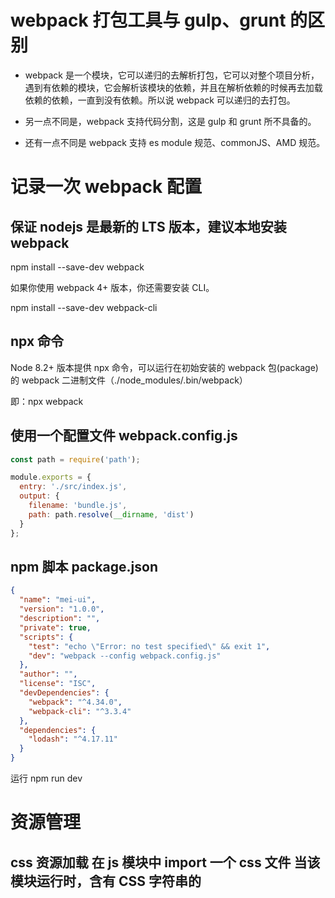 # webpack 打包工具与 gulp、grunt 的区别

- webpack 是一个模块，它可以递归的去解析打包，它可以对整个项目分析，遇到有依赖的模块，它会解析该模块的依赖，并且在解析依赖的时候再去加载依赖的依赖，一直到没有依赖。所以说 webpack 可以递归的去打包。

- 另一点不同是，webpack 支持代码分割，这是 gulp 和 grunt 所不具备的。

- 还有一点不同是 webpack 支持 es module 规范、commonJS、AMD 规范。

# 记录一次 webpack 配置

## 保证 nodejs 是最新的 LTS 版本，建议本地安装 webpack

npm install --save-dev webpack

如果你使用 webpack 4+ 版本，你还需要安装 CLI。

npm install --save-dev webpack-cli

## npx 命令

Node 8.2+ 版本提供 npx 命令，可以运行在初始安装的 webpack 包(package)的 webpack 二进制文件（./node_modules/.bin/webpack）

即：npx webpack

## 使用一个配置文件 webpack.config.js

```webpack.config.js
const path = require('path');

module.exports = {
  entry: './src/index.js',
  output: {
    filename: 'bundle.js',
    path: path.resolve(__dirname, 'dist')
  }
};
```

## npm 脚本 package.json

```package.json
{
  "name": "mei-ui",
  "version": "1.0.0",
  "description": "",
  "private": true,
  "scripts": {
    "test": "echo \"Error: no test specified\" && exit 1",
    "dev": "webpack --config webpack.config.js"
  },
  "author": "",
  "license": "ISC",
  "devDependencies": {
    "webpack": "^4.34.0",
    "webpack-cli": "^3.3.4"
  },
  "dependencies": {
    "lodash": "^4.17.11"
  }
}
```

运行 npm run dev

# 资源管理

## css 资源加载 在 js 模块中 import 一个 css 文件 当该模块运行时，含有 CSS 字符串的 <style> 标签，将被插入到 html 文件的 <head> 中。

npm install --save-dev style-loader css-loader

```webpack.config.js
module: {
        rules: [{
            test: /\.css$/,
            use: [
                "style-loader",
                "css-loader"
            ]
        }]
    }
```

## 图片资源加载

npm install --save-dev file-loader

## 字体资源加载

npm install --save-dev file-loader

# 输出管理

## HtmlWebpackPlugin 插件来 创建/dist index.html 并自动加载 js 文件

npm install --save-dev html-webpack-plugin

## clean-webpack-plugin 清理 /dist 无用的文件夹

npm install clean-webpack-plugin --save-dev

```webpack.config.js
const HtmlWebpackPlugin = require('html-webpack-plugin');

plugins: [
        // 生成 /dist index.html 并自动加载output js 文件
        new HtmlWebpackPlugin({
            title: "Output Management"
        }),
        // 清理 /dist无用文件夹
        new CleanWebpackPlugin(),
    ]
```

# 开发

## 使用 source map 追踪错误和警告

开发与生产环境有所不同，谨慎使用。[source-map 介绍](https://www.webpackjs.com/configuration/devtool/)

```webpack.config.js
devtool: 'inline-source-map'
```

## webpack-dev-server 提供一个简单的 web 服务器 自动编译代码+自动刷新浏览器

npm install --save-dev webpack-dev-server

```webpack.config.js
    devServer: {
        contentBase: "./dist"
    }
```

# 模块热替换 无刷新页面，更新模块 loader 使得模块热替换变得简单

```webpack.config.js
const webpack = require('webpack');
devServer: {
      contentBase: './dist',
     hot: true
    },
plugins: [
      new CleanWebpackPlugin(['dist']),
      new HtmlWebpackPlugin({
        title: 'Hot Module Replacement'
      }),
     new webpack.NamedModulesPlugin(),
     new webpack.HotModuleReplacementPlugin()
    ],
```

# 开发和生产环境配置，拆分为 webpack.base.config.js & webpack.dev.config.js & webpack.prod.config.js

## 使用 webpack-merge 合并配置文件

npm install --save-dev webpack-merge

## 指定环境

```webpck.prod.config.js
const webpack = require('webpack');
new webpack.DefinePlugin({
      'process.env.NODE_ENV': JSON.stringify('production')
     })
```

# 代码分离

## 拆分公共模块，第一次加载时缓存至浏览器缓存中

## 使用 webpack 构建有三种主要代码类型

- 你或你的团队源代码 (app.js)
- 你的源码会依赖的任何第三方的 library 或“vendor” (vendor)
- webapck 的 runtime 和 manifest, 管理所有模块的交互

## runtime

runtime，以及伴随的 manifest 数据，主要是指：在浏览器运行过程中，webpack 用来连接模块化应用程序所需的所有代码。它包含：在模块交互时，连接模块所需的加载和解析逻辑。包括：已经加载到浏览器中的连接模块逻辑，以及尚未加载模块的延迟加载逻辑。

## manifest

在你的应用程序中，形如 index.html 文件、一些 bundle 和各种资源，都必须以某种方式加载和链接到应用程序，一旦被加载到浏览器中。在经过打包、压缩、为延迟加载而拆分为细小的 chunk 这些 webpack 优化 之后，你精心安排的 /src 目录的文件结构都已经不再存在。所以 webpack 如何管理所有所需模块之间的交互呢？这就是 manifest 数据用途的由来……

当 compiler 开始执行、解析和映射应用程序时，它会保留所有模块的详细要点。这个数据集合称为 "manifest"，当完成打包并发送到浏览器时，runtime 会通过 manifest 来解析和加载模块。无论你选择哪种 模块语法，那些 import 或 require 语句现在都已经转换为 **webpack_require** 方法，此方法指向模块标识符(module identifier)。通过使用 manifest 中的数据，runtime 将能够检索这些标识符，找出每个标识符背后对应的模块。

[vue 实现懒加载](https://alexjover.com/blog/lazy-load-in-vue-using-webpack-s-code-splitting/)

# 缓存

[缓存](https://searchstorage.techtarget.com/definition/cache)

[浏览器缓存机制](https://juejin.im/entry/5ad86c16f265da505a77dca4)

## 分离好处

- 减少单一资源文件的大小（大小与数目之间有一个权衡）

- 对于多页面或者动态懒加载下的多路由情况下减少冗余的内容（同样的模块在不同的逻辑中可以被重复使用）

- 通过不用页面直接模块的复用提高缓存作用

- 将长期不会改变的内容打包到一个文件中避免新发布带来的资源更新，提高缓存的命中

## webpack SplitChunksPlugin 插件是一个可选的用于建立一个独立文件(又称作 chunk)的功能,production 模式下，它是默认开启的，仅仅对按需引入的动态加载模块有效。

## chunk 概念

chunk 是指最终被打包出来的代码块（构建产物每个文件就是一个 chunk），code splitting 是指按何种规则生成这些代码块。以下情况会做 code splitting:

- 多 entry ，多 entry 不仅可以用来多个独立应用的配置，还可以实现一个应用打包为多个包。

- 动态载入，也就是项目中通过 import() 引入的部分。

webpack 会 以 entry 和 import 为切割点划分文件，然后按照 optimization.splitChunks 配置来做公共 chunk 的提取。

## webpack 默认规则

- chunk 是共享的或者是在 node_modules 下面。

- chunk 的大小大于 30kb（压缩和 gzip 之前）。

- 每个页面最多有 5 个异步加载请求该 module

- 初始化页面最多有 3 个请求该 module

## default configuration

```webpack.config.js
module.exports = {
  //...
  optimization: {
    splitChunks: {
      chunks: 'async',
      minSize: 30000,
      maxSize: 0,
      minChunks: 1,
      maxAsyncRequests: 5,
      maxInitialRequests: 3,
      automaticNameDelimiter: '~',
      name: true,
      cacheGroups: {
        vendors: { // 默认
          test: /[\\/]node_modules[\\/]/,
          priority: -10
        },
        default: { // 默认
          minChunks: 2,
          priority: -20,
          reuseExistingChunk: true
        },
        common: { // 这个不是默认的，我自己加的
          filename: '[name].bundle.js',
          name: 'common',
          chunks: 'initial',
          minChunks: 1,
          enforce: true,
        }
      }
    }
  }
};

```

## 参数解释

- chunks: async | initial | all , "async"针对异步加载的 chunk code splitting , "initial" 针对初始化 chunk , "all" 针对所有 chunk (当设 置为 "initial" 时，异步加载也会被分割)
- minSize: 生成 chunk 要 > 30k 时才会做 code splitting (针对于提取公共 chunk 的时候，不管再大也不会把动态加载的模块合并到初始化模块中)
- maxSize: 文件的最大尺寸，优先级：maxInitialRequest/maxAsyncRequests < maxSize < minSize
- minChunks: 被提取的一个模块至少需要在几个 chunk 中被引用，这个值越大，抽取出来的文件就越小
- maxAsyncRequests: 最多有 5 个异步加载请求该 module
- maxInitialRequests: 初始化的时候最多有 3 个请求该 module
- automaticNameDelimiter: 名字中间的间隔符
- name: chunk 的名称，如果设置为固定的字符串那么所有的 chunk 都会被合并成一个，
- cacheGroups: 自定义规则，会继承和覆盖上面的配置, 它也有自己的默认配置。
- test: 符合这个规则的才会加到对应的 group 中
- priority: 一个模块可能属于多个 chunkGroup，这里是优先级，自定义的 group 是 0
- reuseExistingChunk: 当 module 未变时，是否可以使用之前的 chunk.
- enforce: 不管 maxInitialRequest maxAsyncRequests maxSize minSize 怎么样都会生成这个 chunk

## optimization.runtimeChunk

这个值默认是 false，当 runtimeChunk 为 true 时，会将 webpack 生成的 runtime 作为独立 chunk ，runtime 包含在模块交互时，模块所需的加载和解析逻辑,如果配置了改项，那么你需要在你的页面中提前引入相关的 runtime 的 js。

## 参考文章

[gitbub](https://github.com/frontend9/fe9-library/issues/242)
[掘金](https://juejin.im/post/5af15e895188256715479a9a)

# polyfill: 在 Web 开发中，在不支持该功能的 Web 浏览器上实现功能的代码

#shimming

webpack 编译器(compiler)能够识别遵循 ES2015 模块语法、CommonJS 或 AMD 规范编写的模块。然而，一些第三方的库(library)可能会引用一些全局依赖（例如 jQuery 中的 \$）。这些库也可能创建一些需要被导出的全局变量。这些“不符合规范的模块”就是 shimming 发挥作用的地方。
